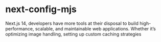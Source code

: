 # next-config-mjs
Next.js 14, developers have more tools at their disposal to build high-performance, scalable, and maintainable web applications. Whether it’s optimizing image handling, setting up custom caching strategies
